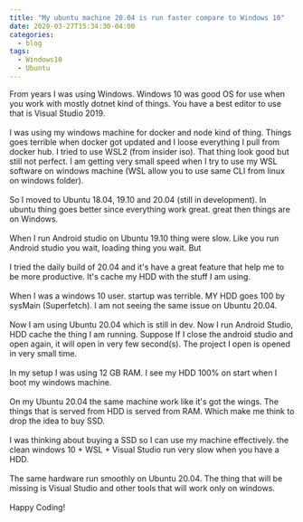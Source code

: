 ```yaml
---
title: "My ubuntu machine 20.04 is run faster compare to Windows 10"
date: 2020-03-27T15:34:30-04:00
categories:
  - blog
tags:
  - Windows10
  - Ubuntu
---
```


<p><div>From years I was using Windows. Windows 10 was good OS for use when you work with mostly dotnet kind of things. You have a best editor to use that is Visual Studio 2019.</div><div><br />
</div><div>I was using my windows machine for docker and node kind of thing. Things goes terrible when docker got updated and I loose everything I pull from docker hub. I tried to use WSL2 (from insider iso). That thing look good but still not perfect. I am getting very small speed when I try to use my WSL software on windows machine (WSL allow you to use same CLI from linux on windows folder).<br />
</div><div><br />
</div><div>So I moved to Ubuntu 18.04, 19.10 and 20.04 (still in development). In ubuntu thing goes better since everything work great. great then things are on Windows.</div><div><br />
</div><div>When I run Android studio on Ubuntu 19.10 thing were slow. Like you run Android studio you wait, loading thing you wait. But</div><div><br />
</div><div>I tried the daily build of 20.04 and it's have a great feature that help me to be more productive. It's cache my HDD with the stuff I am using.</div><div><br />
</div><div>When I was a windows 10 user. startup was terrible. MY HDD goes 100 by sysMain (Superfetch). I am not seeing the same issue on Ubuntu 20.04.</div><div><br />
</div><div>Now I am using Ubuntu 20.04 which is still in dev. Now I run Android Studio, HDD cache the thing I am running. Suppose If I close the android studio and open again, it will open in very few second(s). The project I open is opened in very small time.</div><div><br />
</div><div>In my setup I was using 12 GB RAM. I see my HDD 100% on start when I boot my windows machine.</div><div><br />
</div><div>On my Ubuntu 20.04 the same machine work like it's got the wings. The things that is served from HDD is served from RAM. Which make me think to drop the idea to buy SSD.</div><div><br />
</div><div>I was thinking about buying a SSD so I can use my machine effectively. the clean windows 10 + WSL + Visual Studio run very slow when you have a HDD.</div><div><br />
</div><div>The same hardware run smoothly on Ubuntu 20.04. The thing that will be missing is Visual Studio and other tools that will work only on windows.</div><div><br />
</div><div>Happy Coding!</div><div><br />
</div></p>
